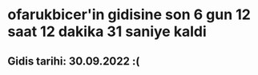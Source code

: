 # ofarukbicer'in gidisine son 6 gun 12 saat 12 dakika 31 saniye kaldi

## Gidis tarihi: 30.09.2022 :(